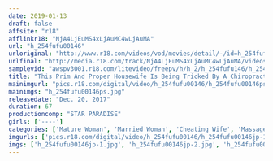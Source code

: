 ```yaml
---
date: 2019-01-13
draft: false
affsite: "r18"
afflinkr18: "NjA4LjEuMS4xLjAuMC4wLjAuMA"
url: "h_254fufu00146"
urloriginal: "http://www.r18.com/videos/vod/movies/detail/-/id=h_254fufu00146"
urlfinal: "http://media.r18.com/track/NjA4LjEuMS4xLjAuMC4wLjAuMA/videos/vod/movies/detail/-/id=h_254fufu00146"
samplevid: "awspv3001.r18.com/litevideo/freepv/h/h_2/h_254fufu146/h_254fufu146_dmb_w.mp4"
title: "This Prim And Proper Housewife Is Being Tricked By A Chiropractor Into Receiving A Sensual Massage... M.M (45)"
mainimgurl: "pics.r18.com/digital/video/h_254fufu00146/h_254fufu00146ps.jpg"
mainimgs: "h_254fufu00146ps.jpg"
releasedate: "Dec. 20, 2017"
duration: 67
productioncomp: "STAR PARADISE"
girls: ['----']
categories: ['Mature Woman', 'Married Woman', 'Cheating Wife', 'Massage', 'Hi-Def']
imgurls: ['pics.r18.com/digital/video/h_254fufu00146/h_254fufu00146jp-1.jpg', 'pics.r18.com/digital/video/h_254fufu00146/h_254fufu00146jp-2.jpg', 'pics.r18.com/digital/video/h_254fufu00146/h_254fufu00146jp-3.jpg', 'pics.r18.com/digital/video/h_254fufu00146/h_254fufu00146jp-4.jpg', 'pics.r18.com/digital/video/h_254fufu00146/h_254fufu00146jp-5.jpg', 'pics.r18.com/digital/video/h_254fufu00146/h_254fufu00146jp-6.jpg', 'pics.r18.com/digital/video/h_254fufu00146/h_254fufu00146jp-7.jpg', 'pics.r18.com/digital/video/h_254fufu00146/h_254fufu00146jp-8.jpg', 'pics.r18.com/digital/video/h_254fufu00146/h_254fufu00146jp-9.jpg', 'pics.r18.com/digital/video/h_254fufu00146/h_254fufu00146jp-10.jpg', 'pics.r18.com/digital/video/h_254fufu00146/h_254fufu00146jp-11.jpg', 'pics.r18.com/digital/video/h_254fufu00146/h_254fufu00146jp-12.jpg', 'pics.r18.com/digital/video/h_254fufu00146/h_254fufu00146jp-13.jpg', 'pics.r18.com/digital/video/h_254fufu00146/h_254fufu00146jp-14.jpg', 'pics.r18.com/digital/video/h_254fufu00146/h_254fufu00146jp-15.jpg', 'pics.r18.com/digital/video/h_254fufu00146/h_254fufu00146jp-16.jpg', 'pics.r18.com/digital/video/h_254fufu00146/h_254fufu00146jp-17.jpg', 'pics.r18.com/digital/video/h_254fufu00146/h_254fufu00146jp-18.jpg', 'pics.r18.com/digital/video/h_254fufu00146/h_254fufu00146jp-19.jpg', 'pics.r18.com/digital/video/h_254fufu00146/h_254fufu00146jp-20.jpg']
imgs: ['h_254fufu00146jp-1.jpg', 'h_254fufu00146jp-2.jpg', 'h_254fufu00146jp-3.jpg', 'h_254fufu00146jp-4.jpg', 'h_254fufu00146jp-5.jpg', 'h_254fufu00146jp-6.jpg', 'h_254fufu00146jp-7.jpg', 'h_254fufu00146jp-8.jpg', 'h_254fufu00146jp-9.jpg', 'h_254fufu00146jp-10.jpg', 'h_254fufu00146jp-11.jpg', 'h_254fufu00146jp-12.jpg', 'h_254fufu00146jp-13.jpg', 'h_254fufu00146jp-14.jpg', 'h_254fufu00146jp-15.jpg', 'h_254fufu00146jp-16.jpg', 'h_254fufu00146jp-17.jpg', 'h_254fufu00146jp-18.jpg', 'h_254fufu00146jp-19.jpg', 'h_254fufu00146jp-20.jpg']
---
```

